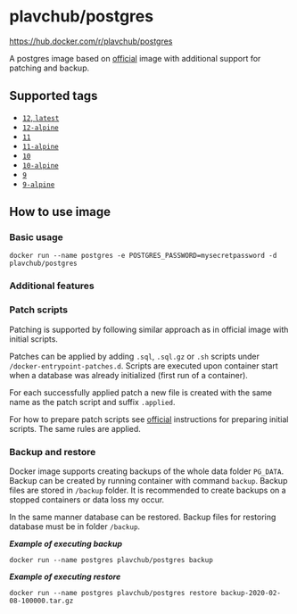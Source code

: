 # plavchub/postgres

https://hub.docker.com/r/plavchub/postgres

A postgres image based on [official](https://hub.docker.com/_/postgres) image 
with additional support for patching and backup.

## Supported tags

- [`12`, `latest`](12/Dockerfile)
- [`12-alpine`](12/alpine/Dockerfile)
- [`11`](11/Dockerfile)
- [`11-alpine`](11/alpine/Dockerfile)
- [`10`](10/Dockerfile)
- [`10-alpine`](10/alpine/Dockerfile)
- [`9`](9/Dockerfile)
- [`9-alpine`](9/alpine/Dockerfile)

## How to use image

### Basic usage

`docker run --name postgres -e POSTGRES_PASSWORD=mysecretpassword -d plavchub/postgres`

### Additional features

### Patch scripts

Patching is supported by following similar approach as in official image with initial scripts.

Patches can be applied by adding `.sql`, `.sql.gz` or `.sh` scripts under `/docker-entrypoint-patches.d`.
Scripts are executed upon container start when a database was already initialized (first run of a container).

For each successfully applied patch a new file is created with the same name as the patch script
and suffix `.applied`.

For how to prepare patch scripts see [official](https://hub.docker.com/_/postgres) instructions for preparing initial scripts. 
The same rules are applied.

### Backup and restore

Docker image supports creating backups of the whole data folder `PG_DATA`. 
Backup can be created by running container with command `backup`. 
Backup files are stored in `/backup` folder. It is recommended to create backups
on a stopped containers or data loss my occur.

In the same manner database can be restored. Backup files for restoring database
must be in folder `/backup`.

***Example of executing backup***

`docker run --name postgres plavchub/postgres backup`

***Example of executing restore***

`docker run --name postgres plavchub/postgres restore backup-2020-02-08-100000.tar.gz`

